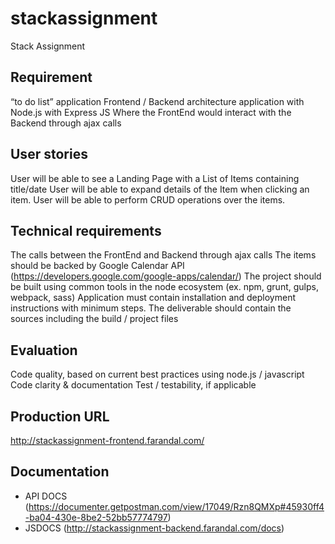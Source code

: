 # stackassignment
Stack Assignment

## Requirement

“to do list” application
Frontend / Backend architecture application with Node.js with Express JS
Where the FrontEnd would interact with the Backend through ajax calls

## User stories

User will be able to see a Landing Page with a List of Items containing title/date
User will be able to expand details of the Item when clicking an item.
User will be able to perform CRUD operations over the items.

## Technical requirements

The calls between the FrontEnd and Backend through ajax calls
The items should be backed by Google Calendar API 
(https://developers.google.com/google-apps/calendar/)
The project should be built using common tools in the node ecosystem (ex. npm, grunt, gulps, webpack, sass)
Application must contain installation and deployment instructions with minimum steps. 
The deliverable should contain the sources including the build / project files

## Evaluation

Code quality, based on current best practices using node.js / javascript
Code clarity & documentation
Test / testability, if applicable

## Production URL
http://stackassignment-frontend.farandal.com/

## Documentation
* API DOCS (https://documenter.getpostman.com/view/17049/Rzn8QMXp#45930ff4-ba04-430e-8be2-52bb57774797) 
* JSDOCS (http://stackassignment-backend.farandal.com/docs)
